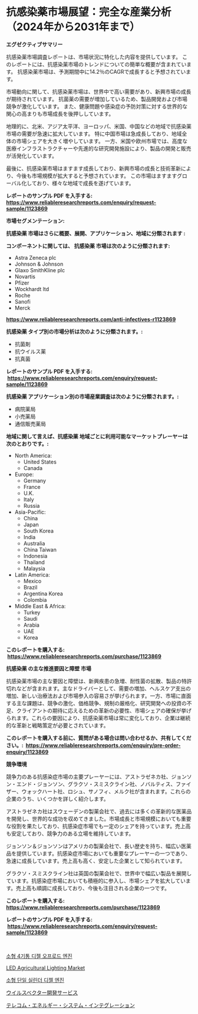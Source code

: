 <p><h1>抗感染薬市場展望：完全な産業分析（2024年から2031年まで）</h1></p><p><strong>エグゼクティブサマリー</strong></p>
<p><p>抗感染薬市場調査レポートは、市場状況に特化した内容を提供しています。 このレポートには、抗感染薬市場のトレンドについての簡単な概要が含まれています。 抗感染薬市場は、予測期間中に14.2％のCAGRで成長すると予想されています。</p><p>市場動向に関して、抗感染薬市場は、世界中で高い需要があり、新興市場の成長が期待されています。 抗菌薬の需要が増加しているため、製品開発および市場競争が激化しています。 また、健康問題や感染症の予防対策に対する世界的な関心の高まりも市場成長を後押ししています。</p><p>地理的に、北米、アジア太平洋、ヨーロッパ、米国、中国などの地域で抗感染薬市場の需要が急速に拡大しています。 特に中国市場は急成長しており、地域全体の市場シェアを大きく増やしています。 一方、米国や欧州市場では、高度な医療インフラストラクチャーや先進的な研究開発施設により、製品の開発と販売が活発化しています。</p><p>最後に、抗感染薬市場はますます成長しており、新興市場の成長と技術革新により、今後も市場規模が拡大すると予想されています。 この市場はますますグローバル化しており、様々な地域で成長を遂げています。</p></p>
<p><strong>レポートのサンプル PDF を入手する: <a href="https://www.reliableresearchreports.com/enquiry/request-sample/1123869">https://www.reliableresearchreports.com/enquiry/request-sample/1123869</a></strong></p>
<p><strong>市場セグメンテーション:</strong></p>
<p><strong> 抗感染薬 市場はさらに概要、展開、アプリケーション、地域に分類されます :</strong></p>
<p><strong>コンポーネントに関しては、 抗感染薬 市場は次のように分類されます: &nbsp;</strong></p>
<p><ul><li>Astra Zeneca plc</li><li>Johnson & Johnson</li><li>Glaxo SmithKline plc</li><li>Novartis</li><li>Pfizer</li><li>Wockhardt ltd</li><li>Roche</li><li>Sanofi</li><li>Merck</li></ul></p>
<p><strong><a href="https://www.reliableresearchreports.com/anti-infectives-r1123869">https://www.reliableresearchreports.com/anti-infectives-r1123869</a></strong></p>
<p><strong> 抗感染薬 タイプ別の市場分析は次のように分類されます。:</strong></p>
<p><ul><li>抗菌剤</li><li>抗ウイルス薬</li><li>抗真菌</li></ul></p>
<p><strong>レポートのサンプル PDF を入手する: &nbsp;<a href="https://www.reliableresearchreports.com/enquiry/request-sample/1123869">https://www.reliableresearchreports.com/enquiry/request-sample/1123869</a></strong></p>
<p><strong> 抗感染薬 アプリケーション別の市場産業調査は次のように分類されます。:</strong></p>
<p><ul><li>病院薬局</li><li>小売薬局</li><li>通信販売薬局</li></ul></p>
<p><strong>地域に関して言えば、抗感染薬 地域ごとに利用可能なマーケットプレーヤーは次のとおりです。:</strong></p>
<p><ul>
    <li>
        North America:
        <ul>
            <li>United States</li>
            <li>Canada</li>
        </ul>
    </li>
    <li>
        Europe:
        <ul>
            <li>Germany</li>
            <li>France</li>
            <li>U.K.</li>
            <li>Italy</li>
            <li>Russia</li>
        </ul>
    </li>
    <li>
        Asia-Pacific:
        <ul>
            <li>China</li>
            <li>Japan</li>
            <li>South Korea</li>
            <li>India</li>
            <li>Australia</li>
            <li>China Taiwan</li>
            <li>Indonesia</li>
            <li>Thailand</li>
            <li>Malaysia</li>
        </ul>
    </li>
    <li>
        Latin America:
        <ul>
            <li>Mexico</li>
            <li>Brazil</li>
            <li>Argentina Korea</li>
            <li>Colombia</li>
        </ul>
    </li>
    <li>
        Middle East & Africa:
        <ul>
            <li>Turkey</li>
            <li>Saudi</li>
            <li>Arabia</li>
            <li>UAE</li>
            <li>Korea</li>
        </ul>
    </li>
    </ul></p>
<p><strong>このレポートを購入する: &nbsp;<a href="https://www.reliableresearchreports.com/purchase/1123869">https://www.reliableresearchreports.com/purchase/1123869</a></strong></p>
<p><strong>抗感染薬 の主な推進要因と障壁 市場</strong></p>
<p><p>抗感染薬市場の主な要因と障壁は、新興疾患の急増、耐性菌の拡散、製品の特許切れなどが含まれます。主なドライバーとして、需要の増加、ヘルスケア支出の増加、新しい治療法および市場参入の容易さが挙げられます。一方、市場に直面する主な課題は、競争の激化、価格競争、規制の厳格化、研究開発への投資の不足、クライアントの期待に応えるための革新の必要性、市場シェアの確保が挙げられます。これらの要因により、抗感染薬市場は常に変化しており、企業は継続的な革新と戦略策定が必要とされています。</p></p>
<p><strong>このレポートを購入する前に、質問がある場合は問い合わせるか、共有してください。:&nbsp; <a href="https://www.reliableresearchreports.com/enquiry/pre-order-enquiry/1123869">https://www.reliableresearchreports.com/enquiry/pre-order-enquiry/1123869</a></strong></p>
<p><strong>競争環境</strong></p>
<p><p>競争力のある抗感染症市場の主要プレーヤーには、アストラゼネカ社、ジョンソン・エンド・ジョンソン、グラクソ・スミスクライン社、ノバルティス、ファイザー、ウォックハート社、ロシュ、サノフィ、メルク社が含まれます。これらの企業のうち、いくつかを詳しく紹介します。</p><p>アストラゼネカ社はスウェーデンの製薬会社で、過去には多くの革新的な医薬品を開発し、世界的な成功を収めてきました。市場成長と市場規模においても重要な役割を果たしており、抗感染症市場でも一定のシェアを持っています。売上高も安定しており、競争力のある立場を維持しています。</p><p>ジョンソン＆ジョンソンはアメリカの製薬会社で、長い歴史を持ち、幅広い医薬品を提供しています。抗感染症市場においても重要なプレーヤーの一つであり、急速に成長しています。売上高も高く、安定した企業として知られています。</p><p>グラクソ・スミスクライン社は英国の製薬会社で、世界中で幅広い製品を展開しています。抗感染症市場においても積極的に参入し、市場シェアを拡大しています。売上高も順調に成長しており、今後も注目される企業の一つです。</p></p>
<p><strong>このレポートを購入する: &nbsp; <a href="https://www.reliableresearchreports.com/purchase/1123869">https://www.reliableresearchreports.com/purchase/1123869</a></strong></p>
<p><strong>レポートのサンプル PDF を入手する: &nbsp;<a href="https://www.reliableresearchreports.com/enquiry/request-sample/1123869">https://www.reliableresearchreports.com/enquiry/request-sample/1123869</a></strong><strong></strong></p>
<p>&nbsp;</p>
<p><p><a href="https://github.com/Hubertstyenger6685/Market-Research-Report-List-2/blob/main/5613630114096.md">소형 4기통 디젤 오프로드 엔진</a></p><p><a href="https://github.com/zolotuy145/Market-Research-Report-List-1/blob/main/led-agricultural-lighting-market.md">LED Agricultural Lighting Market</a></p><p><a href="https://github.com/hxzi07639916/Market-Research-Report-List-2/blob/main/3602474114095.md">소형 단일 실린더 디젤 엔진</a></p><p><a href="https://github.com/BrionnaBoyle/Market-Research-Report-List-1/blob/main/4013180122036.md">ウイルスベクター開発サービス</a></p><p><a href="https://github.com/RudyBoyer2017/Market-Research-Report-List-1/blob/main/5858180122035.md">テレコム・エネルギー・システム・インテグレーション</a></p></p>